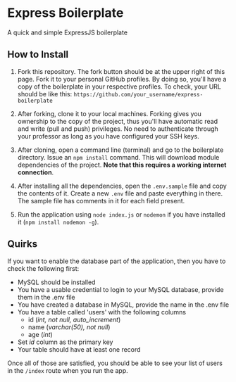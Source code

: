 # Express Boilerplate
A quick and simple ExpressJS boilerplate

## How to Install
1. Fork this repository. The fork button should be at the upper right of this page. Fork it to your personal GitHub profiles. By doing so, you'll have a copy of the boilerplate in your respective profiles. To check, your URL should be like this: `https://github.com/your_username/express-boilerplate`

2. After forking, clone it to your local machines. Forking gives you ownership to the copy of the project, thus you'll have automatic read and write (pull and push) privileges. No need to authenticate through your professor as long as you have configured your SSH keys.

3. After cloning, open a command line (terminal) and go to the boilerplate directory. Issue an `npm install` command. This will download module dependencies of the project. **Note that this requires a working internet connection**.

4. After installing all the dependencies, open the `.env.sample` file and copy the contents of it. Create a new `.env` file and paste everything in there. The sample file has comments in it for each field present.

5. Run the application using `node index.js` or `nodemon` if you have installed it (`npm install nodemon -g`).

## Quirks

If you want to enable the database part of the application, then you have to check the following first:
- MySQL should be installed
- You have a usable credential to login to your MySQL database, provide them in the .env file
- You have created a database in MySQL, provide the name in the .env file
- You have a table called 'users' with the following columns
    - id (*int, not null, auto_increment*)
    - name (*varchar(50), not null*)
    - age (*int*)
- Set *id* column as the primary key
- Your table should have at least one record

Once all of those are satisfied, you should be able to see your list of users in the `/index` route when you run the app.